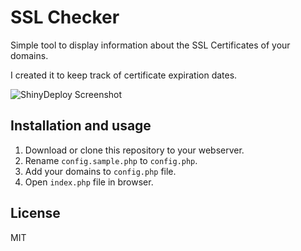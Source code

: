 # SSL Checker

Simple tool to display information about the SSL Certificates of your domains.

I created it to keep track of certificate expiration dates.  

![ShinyDeploy Screenshot](https://static.samtleben.me/github/sslchecker02.png)

## Installation and usage

1. Download or clone this repository to your webserver.
2. Rename `config.sample.php` to `config.php`.
3. Add your domains to `config.php` file.
4. Open `index.php` file in browser.

## License

MIT